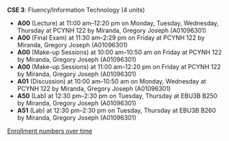 **CSE 3**: Fluency/Information Technology (4 units)

- **A00** (Lecture) at 11:00 am–12:20 pm on Monday, Tuesday, Wednesday, Thursday at PCYNH 122 by Miranda, Gregory Joseph (A01096301)
- **A00** (Final Exam) at 11:30 am–2:29 pm on Friday at PCYNH 122 by Miranda, Gregory Joseph (A01096301)
- **A00** (Make-up Sessions) at 10:00 am–10:50 am on Friday at PCYNH 122 by Miranda, Gregory Joseph (A01096301)
- **A00** (Make-up Sessions) at 11:00 am–12:20 pm on Friday at PCYNH 122 by Miranda, Gregory Joseph (A01096301)
- **A01** (Discussion) at 10:00 am–10:50 am on Monday, Wednesday at PCYNH 122 by Miranda, Gregory Joseph (A01096301)
- **A50** (Lab) at 12:30 pm–2:30 pm on Tuesday, Thursday at EBU3B B250 by Miranda, Gregory Joseph (A01096301)
- **A51** (Lab) at 12:30 pm–2:30 pm on Tuesday, Thursday at EBU3B B260 by Miranda, Gregory Joseph (A01096301)

[Enrollment numbers over time](./CSE3.tsv)
